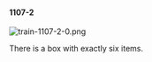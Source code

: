 #### 1107-2
![train-1107-2-0.png](https://github.com/lil-lab/nlvr/raw/master/nlvr/train/images/31/train-1107-2-0.png "train-1107-2-0.png")

There is a box with exactly six items.